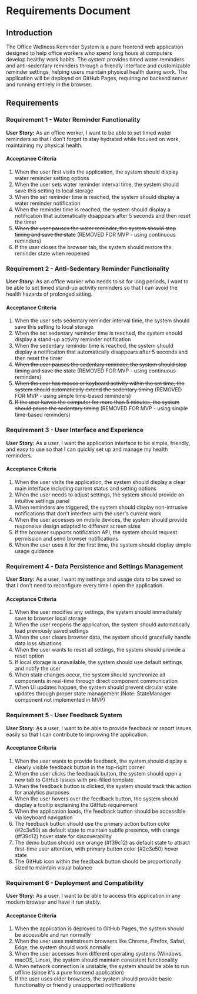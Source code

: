 # Requirements Document

## Introduction

The Office Wellness Reminder System is a pure frontend web application designed to help office workers who spend long hours at computers develop healthy work habits. The system provides timed water reminders and anti-sedentary reminders through a friendly interface and customizable reminder settings, helping users maintain physical health during work. The application will be deployed on GitHub Pages, requiring no backend server and running entirely in the browser.

## Requirements

### Requirement 1 - Water Reminder Functionality

**User Story:** As an office worker, I want to be able to set timed water reminders so that I don't forget to stay hydrated while focused on work, maintaining my physical health.

#### Acceptance Criteria

1. When the user first visits the application, the system should display water reminder setting options
2. When the user sets water reminder interval time, the system should save this setting to local storage
3. When the set reminder time is reached, the system should display a water reminder notification
4. When the reminder time is reached, the system should display a notification that automatically disappears after 5 seconds and then reset the timer
5. ~~When the user pauses the water reminder, the system should stop timing and save the state~~ (REMOVED FOR MVP - using continuous reminders)
6. If the user closes the browser tab, the system should restore the reminder state when reopened

### Requirement 2 - Anti-Sedentary Reminder Functionality

**User Story:** As an office worker who needs to sit for long periods, I want to be able to set timed stand-up activity reminders so that I can avoid the health hazards of prolonged sitting.

#### Acceptance Criteria

1. When the user sets sedentary reminder interval time, the system should save this setting to local storage
2. When the set sedentary reminder time is reached, the system should display a stand-up activity reminder notification
3. When the sedentary reminder time is reached, the system should display a notification that automatically disappears after 5 seconds and then reset the timer
4. ~~When the user pauses the sedentary reminder, the system should stop timing and save the state~~ (REMOVED FOR MVP - using continuous reminders)
5. ~~When the user has mouse or keyboard activity within the set time, the system should automatically extend the sedentary timing~~ (REMOVED FOR MVP - using simple time-based reminders)
6. ~~If the user leaves the computer for more than 5 minutes, the system should pause the sedentary timing~~ (REMOVED FOR MVP - using simple time-based reminders)

### Requirement 3 - User Interface and Experience

**User Story:** As a user, I want the application interface to be simple, friendly, and easy to use so that I can quickly set up and manage my health reminders.

#### Acceptance Criteria

1. When the user visits the application, the system should display a clear main interface including current status and setting options
2. When the user needs to adjust settings, the system should provide an intuitive settings panel
3. When reminders are triggered, the system should display non-intrusive notifications that don't interfere with the user's current work
4. When the user accesses on mobile devices, the system should provide responsive design adapted to different screen sizes
5. If the browser supports notification API, the system should request permission and send browser notifications
6. When the user uses it for the first time, the system should display simple usage guidance

### Requirement 4 - Data Persistence and Settings Management

**User Story:** As a user, I want my settings and usage data to be saved so that I don't need to reconfigure every time I open the application.

#### Acceptance Criteria

1. When the user modifies any settings, the system should immediately save to browser local storage
2. When the user reopens the application, the system should automatically load previously saved settings
3. When the user clears browser data, the system should gracefully handle data loss situations
4. When the user wants to reset all settings, the system should provide a reset option
5. If local storage is unavailable, the system should use default settings and notify the user
6. When state changes occur, the system should synchronize all components in real-time through direct component communication
7. When UI updates happen, the system should prevent circular state updates through proper state management (Note: StateManager component not implemented in MVP)

### Requirement 5 - User Feedback System

**User Story:** As a user, I want to be able to provide feedback or report issues easily so that I can contribute to improving the application.

#### Acceptance Criteria
1. When the user wants to provide feedback, the system should display a clearly visible feedback button in the top-right corner
2. When the user clicks the feedback button, the system should open a new tab to GitHub Issues with pre-filled template
3. When the feedback button is clicked, the system should track this action for analytics purposes
4. When the user hovers over the feedback button, the system should display a tooltip explaining the GitHub requirement
5. When the application loads, the feedback button should be accessible via keyboard navigation
6. The feedback button should use the primary action button color (#2c3e50) as default state to maintain subtle presence, with orange (#f39c12) hover state for discoverability
7. The demo button should use orange (#f39c12) as default state to attract first-time user attention, with primary button color (#2c3e50) hover state
8. The GitHub icon within the feedback button should be proportionally sized to maintain visual balance

### Requirement 6 - Deployment and Compatibility

**User Story:** As a user, I want to be able to access this application in any modern browser and have it run stably.

#### Acceptance Criteria
1. When the application is deployed to GitHub Pages, the system should be accessible and run normally
2. When the user uses mainstream browsers like Chrome, Firefox, Safari, Edge, the system should work normally
3. When the user accesses from different operating systems (Windows, macOS, Linux), the system should maintain consistent functionality
4. When network connection is unstable, the system should be able to run offline (since it's a pure frontend application)
5. If the user uses older browsers, the system should provide basic functionality or friendly unsupported notifications